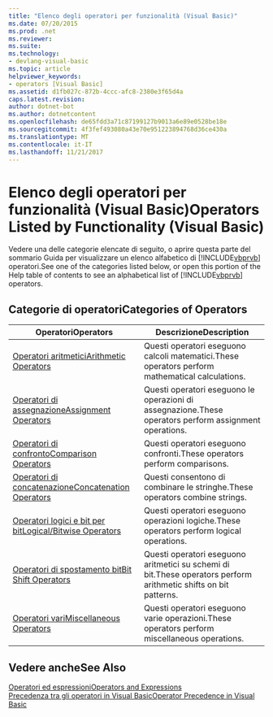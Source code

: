 ```yaml
---
title: "Elenco degli operatori per funzionalità (Visual Basic)"
ms.date: 07/20/2015
ms.prod: .net
ms.reviewer: 
ms.suite: 
ms.technology:
- devlang-visual-basic
ms.topic: article
helpviewer_keywords:
- operators [Visual Basic]
ms.assetid: d1fb027c-872b-4ccc-afc8-2380e3f65d4a
caps.latest.revision: 
author: dotnet-bot
ms.author: dotnetcontent
ms.openlocfilehash: de65fdd3a71c87199127b9013a6e89e0528be18e
ms.sourcegitcommit: 4f3fef493080a43e70e951223894768d36ce430a
ms.translationtype: MT
ms.contentlocale: it-IT
ms.lasthandoff: 11/21/2017
---
```

# <a name="operators-listed-by-functionality-visual-basic"></a><span data-ttu-id="d6ada-102">Elenco degli operatori per funzionalità (Visual Basic)</span><span class="sxs-lookup"><span data-stu-id="d6ada-102">Operators Listed by Functionality (Visual Basic)</span></span>
<span data-ttu-id="d6ada-103">Vedere una delle categorie elencate di seguito, o aprire questa parte del sommario Guida per visualizzare un elenco alfabetico di [!INCLUDE[vbprvb](~/includes/vbprvb-md.md)] operatori.</span><span class="sxs-lookup"><span data-stu-id="d6ada-103">See one of the categories listed below, or open this portion of the Help table of contents to see an alphabetical list of [!INCLUDE[vbprvb](~/includes/vbprvb-md.md)] operators.</span></span>  
  
## <a name="categories-of-operators"></a><span data-ttu-id="d6ada-104">Categorie di operatori</span><span class="sxs-lookup"><span data-stu-id="d6ada-104">Categories of Operators</span></span>  
  
|<span data-ttu-id="d6ada-105">Operatori</span><span class="sxs-lookup"><span data-stu-id="d6ada-105">Operators</span></span>|<span data-ttu-id="d6ada-106">Descrizione</span><span class="sxs-lookup"><span data-stu-id="d6ada-106">Description</span></span>|  
|---------------|-----------------|  
|[<span data-ttu-id="d6ada-107">Operatori aritmetici</span><span class="sxs-lookup"><span data-stu-id="d6ada-107">Arithmetic Operators</span></span>](../../../visual-basic/language-reference/operators/arithmetic-operators.md)|<span data-ttu-id="d6ada-108">Questi operatori eseguono calcoli matematici.</span><span class="sxs-lookup"><span data-stu-id="d6ada-108">These operators perform mathematical calculations.</span></span>|  
|[<span data-ttu-id="d6ada-109">Operatori di assegnazione</span><span class="sxs-lookup"><span data-stu-id="d6ada-109">Assignment Operators</span></span>](../../../visual-basic/language-reference/operators/assignment-operators.md)|<span data-ttu-id="d6ada-110">Questi operatori eseguono le operazioni di assegnazione.</span><span class="sxs-lookup"><span data-stu-id="d6ada-110">These operators perform assignment operations.</span></span>|  
|[<span data-ttu-id="d6ada-111">Operatori di confronto</span><span class="sxs-lookup"><span data-stu-id="d6ada-111">Comparison Operators</span></span>](../../../visual-basic/language-reference/operators/comparison-operators.md)|<span data-ttu-id="d6ada-112">Questi operatori eseguono confronti.</span><span class="sxs-lookup"><span data-stu-id="d6ada-112">These operators perform comparisons.</span></span>|  
|[<span data-ttu-id="d6ada-113">Operatori di concatenazione</span><span class="sxs-lookup"><span data-stu-id="d6ada-113">Concatenation Operators</span></span>](../../../visual-basic/language-reference/operators/concatenation-operators.md)|<span data-ttu-id="d6ada-114">Questi consentono di combinare le stringhe.</span><span class="sxs-lookup"><span data-stu-id="d6ada-114">These operators combine strings.</span></span>|  
|[<span data-ttu-id="d6ada-115">Operatori logici e bit per bit</span><span class="sxs-lookup"><span data-stu-id="d6ada-115">Logical/Bitwise Operators</span></span>](../../../visual-basic/language-reference/operators/logical-bitwise-operators.md)|<span data-ttu-id="d6ada-116">Questi operatori eseguono operazioni logiche.</span><span class="sxs-lookup"><span data-stu-id="d6ada-116">These operators perform logical operations.</span></span>|  
|[<span data-ttu-id="d6ada-117">Operatori di spostamento bit</span><span class="sxs-lookup"><span data-stu-id="d6ada-117">Bit Shift Operators</span></span>](../../../visual-basic/language-reference/operators/bit-shift-operators.md)|<span data-ttu-id="d6ada-118">Questi operatori eseguono aritmetici su schemi di bit.</span><span class="sxs-lookup"><span data-stu-id="d6ada-118">These operators perform arithmetic shifts on bit patterns.</span></span>|  
|[<span data-ttu-id="d6ada-119">Operatori vari</span><span class="sxs-lookup"><span data-stu-id="d6ada-119">Miscellaneous Operators</span></span>](../../../visual-basic/language-reference/operators/miscellaneous-operators.md)|<span data-ttu-id="d6ada-120">Questi operatori eseguono varie operazioni.</span><span class="sxs-lookup"><span data-stu-id="d6ada-120">These operators perform miscellaneous operations.</span></span>|  
  
## <a name="see-also"></a><span data-ttu-id="d6ada-121">Vedere anche</span><span class="sxs-lookup"><span data-stu-id="d6ada-121">See Also</span></span>  
 [<span data-ttu-id="d6ada-122">Operatori ed espressioni</span><span class="sxs-lookup"><span data-stu-id="d6ada-122">Operators and Expressions</span></span>](../../../visual-basic/programming-guide/language-features/operators-and-expressions/index.md)  
 [<span data-ttu-id="d6ada-123">Precedenza tra gli operatori in Visual Basic</span><span class="sxs-lookup"><span data-stu-id="d6ada-123">Operator Precedence in Visual Basic</span></span>](../../../visual-basic/language-reference/operators/operator-precedence.md)
